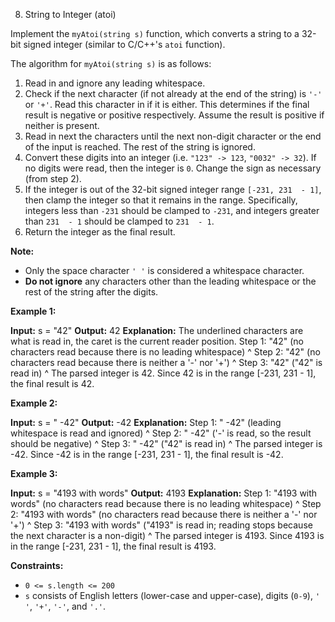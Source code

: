 8.  String to Integer (atoi)



Implement the  `myAtoi(string s)`  function, which converts a string to a 32-bit signed integer (similar to C/C++'s  `atoi`  function).

The algorithm for  `myAtoi(string s)`  is as follows:

1.  Read in and ignore any leading whitespace.
2.  Check if the next character (if not already at the end of the string) is  `'-'`  or  `'+'`. Read this character in if it is either. This determines if the final result is negative or positive respectively. Assume the result is positive if neither is present.
3.  Read in next the characters until the next non-digit character or the end of the input is reached. The rest of the string is ignored.
4.  Convert these digits into an integer (i.e.  `"123" -> 123`,  `"0032" -> 32`). If no digits were read, then the integer is  `0`. Change the sign as necessary (from step 2).
5.  If the integer is out of the 32-bit signed integer range  `[-231, 231  - 1]`, then clamp the integer so that it remains in the range. Specifically, integers less than  `-231`  should be clamped to  `-231`, and integers greater than  `231  - 1`  should be clamped to  `231  - 1`.
6.  Return the integer as the final result.

**Note:**

-   Only the space character  `' '`  is considered a whitespace character.
-   **Do not ignore**  any characters other than the leading whitespace or the rest of the string after the digits.

**Example 1:**

**Input:** s = "42"
**Output:** 42
**Explanation:** The underlined characters are what is read in, the caret is the current reader position.
Step 1: "42" (no characters read because there is no leading whitespace)
         ^
Step 2: "42" (no characters read because there is neither a '-' nor '+')
         ^
Step 3: "42" ("42" is read in)
           ^
The parsed integer is 42.
Since 42 is in the range [-231, 231 - 1], the final result is 42.

**Example 2:**

**Input:** s = "   -42"
**Output:** -42
**Explanation:**
Step 1: "  -42" (leading whitespace is read and ignored)
            ^
Step 2: "   -42" ('-' is read, so the result should be negative)
             ^
Step 3: "   -42" ("42" is read in)
               ^
The parsed integer is -42.
Since -42 is in the range [-231, 231 - 1], the final result is -42.

**Example 3:**

**Input:** s = "4193 with words"
**Output:** 4193
**Explanation:**
Step 1: "4193 with words" (no characters read because there is no leading whitespace)
         ^
Step 2: "4193 with words" (no characters read because there is neither a '-' nor '+')
         ^
Step 3: "4193 with words" ("4193" is read in; reading stops because the next character is a non-digit)
             ^
The parsed integer is 4193.
Since 4193 is in the range [-231, 231 - 1], the final result is 4193.

**Constraints:**

-   `0 <= s.length <= 200`
-   `s`  consists of English letters (lower-case and upper-case), digits (`0-9`),  `' '`,  `'+'`,  `'-'`, and  `'.'`.